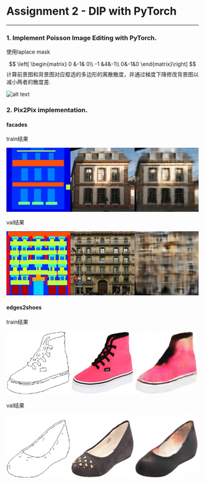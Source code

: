 # Assignment 2 - DIP with PyTorch


---

### 1. Implement Poisson Image Editing with PyTorch.

使用laplace mask

$$
\left[
\begin{matrix}
0 &-1& 0\\
-1 &4&-1\\
0&-1&0
\end{matrix}\right]
$$
计算前景图和背景图对应框选的多边形的离散散度，并通过梯度下降修改背景图以减小两者的散度差.


<img src="pics\poisson.gif" alt="alt text" width="800">

### 2. Pix2Pix implementation.

#### facades

train结果

![alt text](pics/facades_train_res_240.png)

val结果

![alt text](pics/facades_val_res_240.png)

#### edges2shoes

train结果

![alt text](pics/edge_shoes_train_res_135.png)

val结果

![alt text](pics/edge_shoes_val_res_135.png)


